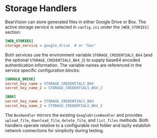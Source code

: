 # Storage Handlers

BearVision can store generated files in either Google Drive or Box. The active
storage service is selected in `config.ini` under the `[WEB_STORIES]` section:

```ini
[WEB_STORIES]
storage_service = google_drive  # or "box"
```

Both services use the environment variable `STORAGE_CREDENTIALS_B64` (and the
optional `STORAGE_CREDENTIALS_B64_2`) to supply base64 encoded authentication
information. The variable names are referenced in the service specific
configuration blocks:

```ini
[GOOGLE_DRIVE]
secret_key_name = STORAGE_CREDENTIALS_B64
secret_key_name_2 = STORAGE_CREDENTIALS_B64_2

[BOX]
secret_key_name = STORAGE_CREDENTIALS_B64
secret_key_name_2 = STORAGE_CREDENTIALS_B64_2
```

The `BoxHandler` mirrors the existing `GoogleDriveHandler` and provides
`upload_file`, `download_file`, `delete_file`, and `list_files` methods. Both
handlers operate relative to a configurable root folder and lazily establish
network connections for simplicity during testing.
